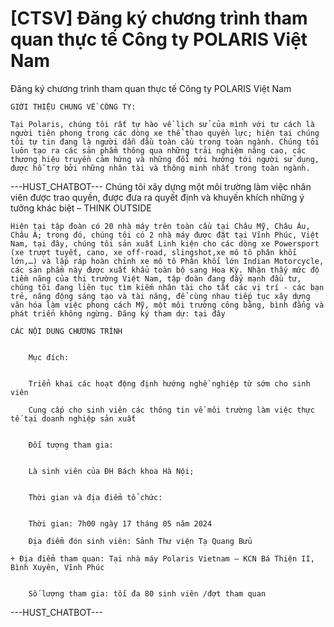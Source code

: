 # [CTSV] Đăng ký chương trình tham quan thực tế Công ty POLARIS Việt Nam

Đăng ký chương trình tham quan thực tế Công ty POLARIS Việt Nam
        
	GIỚI THIỆU CHUNG VỀ CÔNG TY:

	Tại Polaris, chúng tôi rất tự hào về lịch sử của mình với tư cách là người tiên phong trong các dòng xe thể thao quyền lực; hiện tại chúng tôi tự tin đang là người dẫn đầu toàn cầu trong toàn ngành. Chúng tôi luôn tạo ra các sản phẩm thông qua những trải nghiệm nâng cao, các thương hiệu truyền cảm hứng và những đổi mới hướng tới người sử dụng, được hỗ trợ bởi những nhân tài và thông minh nhất trong toàn ngành. 
 ---HUST_CHATBOT---
Chúng tôi xây dựng một môi trường làm việc nhân viên được trao quyền, được đưa ra quyết định và khuyến khích những ý tưởng khác biệt – THINK OUTSIDE

	Hiện tại tập đoàn có 20 nhà máy trên toàn cầu tại Châu Mỹ, Châu Âu, Châu Á; trong đó, chúng tôi có 2 nhà máy được đặt tại Vĩnh Phúc, Việt Nam, tại đây, chúng tôi sản xuất Linh kiện cho các dòng xe Powersport (xe trượt tuyết, cano, xe off-road, slingshot,xe mô tô phân khối lớn,…) và lắp ráp hoàn chỉnh xe mô tô Phân khối lớn Indian Motorcycle, các sản phẩm này được xuất khẩu toàn bộ sang Hoa Kỳ. Nhận thấy mức độ tiềm năng của thị trường Việt Nam, tập đoàn đang đẩy mạnh đầu tư, chúng tôi đang liên tục tìm kiếm nhân tài cho tất các vị trí - các bạn trẻ, năng động sáng tạo và tài năng, để cùng nhau tiếp tục xây dựng văn hóa làm việc phong cách Mỹ, một môi trường công bằng, bình đẳng và phát triển không ngừng. Đăng ký tham dự: tại đây

	CÁC NỘI DUNG CHƯƠNG TRÌNH

	
		Mục đích:

	
		Triển khai các hoạt động định hướng nghề nghiệp từ sớm cho sinh viên
	
		Cung cấp cho sinh viên các thông tin về môi trường làm việc thực tế tại doanh nghiệp sản xuất

	
		Đối tượng tham gia:

	
		Là sinh viên của ĐH Bách khoa Hà Nội;

	
		Thời gian và địa điểm tổ chức:

	
		Thời gian: 7h00 ngày 17 tháng 05 năm 2024
	
		Địa điểm đón sinh viên: Sảnh Thư viện Tạ Quang Bửu

	+ Địa điểm tham quan: Tại nhà máy Polaris Vietnam – KCN Bá Thiện II, Bình Xuyên, Vĩnh Phúc

	
		Số lượng tham gia: tối đa 80 sinh viên /đợt tham quan 
 ---HUST_CHATBOT---